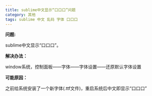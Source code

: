 ```yaml
---
title: sublime中文显示“口口口”问题
category: 其他
tags: sublime 中文 乱码 字体 口口口
---
```


__问题:__

sublime中文显示“口口口”。

<!-- more -->

__解决办法：__

window系统，控制面板——字体——字体设置——还原默认字体设置

__可能原因：__

之前给系统安装了一个新字体(.ttf文件)，重启系统后中文即显示“口口口”


